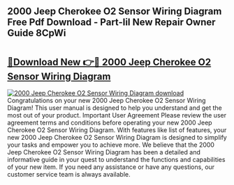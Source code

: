 ## 2000 Jeep Cherokee O2 Sensor Wiring Diagram Free Pdf Download - Part-IiI New Repair Owner Guide 8CpWi

# <h2><a href="http://dftu81.blite.top/?on=2000+Jeep+Cherokee+O2+Sensor+Wiring+Diagram">🔗Download New 👉🔴 2000 Jeep Cherokee O2 Sensor Wiring Diagram</a></h2>

[![2000 Jeep Cherokee O2 Sensor Wiring Diagram download](https://i.imgur.com/lujVjoI.png)](http://dftu81.blite.top/?on=2000+Jeep+Cherokee+O2+Sensor+Wiring+Diagram)
Congratulations on your new 2000 Jeep Cherokee O2 Sensor Wiring Diagram! This user manual is designed to help you understand and get the most out of your product. Important User Agreement Please review the user agreement terms and conditions before operating your new 2000 Jeep Cherokee O2 Sensor Wiring Diagram. With features like list of features, your new 2000 Jeep Cherokee O2 Sensor Wiring Diagram is designed to simplify your tasks and empower you to achieve more. We believe that the 2000 Jeep Cherokee O2 Sensor Wiring Diagram has been a detailed and informative guide in your quest to understand the functions and capabilities of your new item. If you need any assistance or have any questions, our customer service team is always available.
